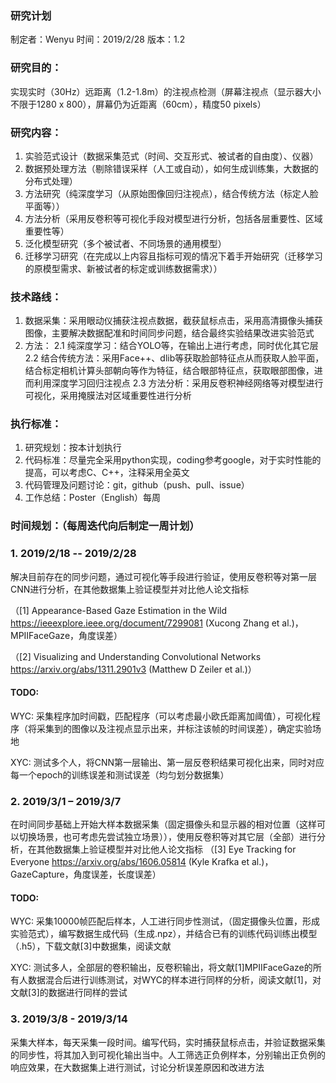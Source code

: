 ### 研究计划
制定者：Wenyu
时间：2019/2/28
版本：1.2

### 研究目的：
实现实时（30Hz）远距离（1.2-1.8m）的注视点检测（屏幕注视点（显示器大小不限于1280 x 800），屏幕仍为近距离（60cm），精度50 pixels）

### 研究内容：
1.	实验范式设计（数据采集范式（时间、交互形式、被试者的自由度）、仪器）
2.	数据预处理方法（剔除错误采样（人工或自动），如何生成训练集，大数据的分布式处理）
3.	方法研究（纯深度学习（从原始图像回归注视点），结合传统方法（标定人脸平面等））
4.	方法分析（采用反卷积等可视化手段对模型进行分析，包括各层重要性、区域重要性等）
5.	泛化模型研究（多个被试者、不同场景的通用模型）
6.	迁移学习研究（在完成以上内容且指标可观的情况下着手开始研究（迁移学习的原模型需求、新被试者的标定或训练数据需求））

### 技术路线：
1.	数据采集：采用眼动仪捕获注视点数据，截获鼠标点击，采用高清摄像头捕获图像，主要解决数据配准和时间同步问题，结合最终实验结果改进实验范式
2.	方法：
2.1	纯深度学习：结合YOLO等，在输出上进行考虑，同时优化其它层
2.2	结合传统方法：采用Face++、dlib等获取脸部特征点从而获取人脸平面，结合标定相机计算头部朝向等作为特征，结合眼部特征点，获取眼部图像，进而利用深度学习回归注视点
2.3	方法分析：采用反卷积神经网络等对模型进行可视化，采用掩膜法对区域重要性进行分析

### 执行标准：
1.	研究规划：按本计划执行
2.	代码标准：尽量完全采用python实现，coding参考google，对于实时性能的提高，可以考虑C、C++，注释采用全英文
3.	代码管理及问题讨论：git，github（push、pull、issue）
4.	工作总结：Poster（English）每周

### 时间规划：（每周迭代向后制定一周计划）
### 1. 2019/2/18 -- 2019/2/28 
解决目前存在的同步问题，通过可视化等手段进行验证，使用反卷积等对第一层CNN进行分析，在其他数据集上验证模型并对比他人论文指标

（[1] Appearance-Based Gaze Estimation in the Wild https://ieeexplore.ieee.org/document/7299081 (Xucong Zhang et al.)，MPIIFaceGaze，角度误差）

（[2] Visualizing and Understanding Convolutional Networks https://arxiv.org/abs/1311.2901v3 (Matthew D Zeiler et al.)）

#### TODO:
WYC: 采集程序加时间戳，匹配程序（可以考虑最小欧氏距离加阈值），可视化程序（将采集到的图像以及注视点显示出来，并标注该帧的时间误差），确定实验场地

XYC: 测试多个人，将CNN第一层输出、第一层反卷积结果可视化出来，同时对应每一个epoch的训练误差和测试误差（均匀划分数据集）

### 2. 2019/3/1 – 2019/3/7 
在时间同步基础上开始大样本数据采集（固定摄像头和显示器的相对位置（这样可以切换场景，也可考虑先尝试独立场景）），使用反卷积等对其它层（全部）进行分析，在其他数据集上验证模型并对比他人论文指标
（[3] Eye Tracking for Everyone https://arxiv.org/abs/1606.05814 (Kyle Krafka et al.)，GazeCapture，角度误差，长度误差）
#### TODO:
WYC: 采集10000帧匹配后样本，人工进行同步性测试，（固定摄像头位置，形成实验范式），编写数据生成代码（生成.npz），并结合已有的训练代码训练出模型（.h5），下载文献[3]中数据集，阅读文献

XYC: 测试多人，全部层的卷积输出，反卷积输出，将文献[1]MPIIFaceGaze的所有人数据混合后进行训练测试，对WYC的样本进行同样的分析，阅读文献[1]，对文献[3]的数据进行同样的尝试

### 3. 2019/3/8 - 2019/3/14
采集大样本，每天采集一段时间。编写代码，实时捕获鼠标点击，并验证数据采集的同步性，将其加入到可视化输出当中。人工筛选正负例样本，分别输出正负例的响应效果，在大数据集上进行测试，讨论分析误差原因和改进方法

 
